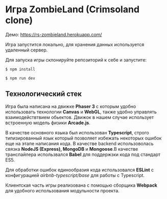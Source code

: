 # Игра ZombieLand (Crimsoland clone)

Демо: https://rs-zombieland.herokuapp.com/

Игра запустится локально, для хранения данных используется удаленный сервер.

Для запуска игры склонируйте репозиторий к себе и запустите:

`$ npm install `

`$ npm run dev`

## Технологический стек
Игра была написана на движке **Phaser 3** с которым удобно использовать технологии **Canvas** и **WebGL**, также удобно управлять взаимодействтвием обьектов. Движок в нашем случае использует встроенную модель физики **Arcade.js**.

В качестве основного языка был использован **Typescript**, строго типизированный язык который позволяет избежать некоторых ошибок еще на этапе написания кода. В качестве backend использоволась связка **NodeJS (Express), MongoDB** и **Mongoose**.В качестве транспайлера использвался **Babel** для поддержзки кода под стандарт ES5.

Для обработки ошибок единообразия кода использовался **ESLint** с конфигурацией *airbnb-typescript/base* для работы с Typescript.

Клиентская часть игры реализована с помощью сборщика **Webpack** для удобного использования модульности проекта.
